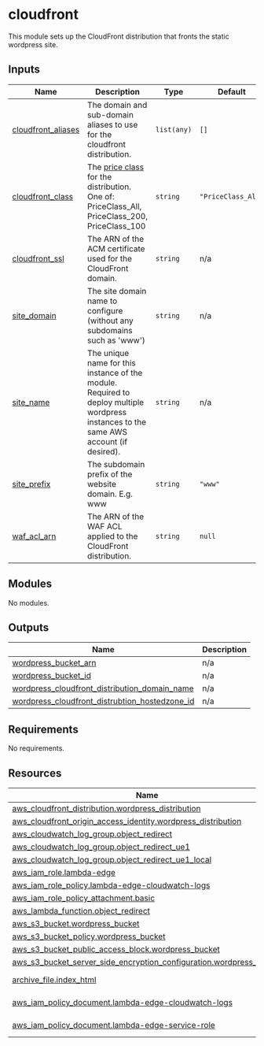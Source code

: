 <!-- BEGIN_TF_DOCS -->
# cloudfront

This module sets up the CloudFront distribution that fronts the static wordpress site.

## Inputs

| Name | Description | Type | Default | Required |
|------|-------------|------|---------|:--------:|
| <a name="input_cloudfront_aliases"></a> [cloudfront\_aliases](#input\_cloudfront\_aliases) | The domain and sub-domain aliases to use for the cloudfront distribution. | `list(any)` | `[]` | no |
| <a name="input_cloudfront_class"></a> [cloudfront\_class](#input\_cloudfront\_class) | The [price class](https://aws.amazon.com/cloudfront/pricing/) for the distribution. One of: PriceClass\_All, PriceClass\_200, PriceClass\_100 | `string` | `"PriceClass_All"` | no |
| <a name="input_cloudfront_ssl"></a> [cloudfront\_ssl](#input\_cloudfront\_ssl) | The ARN of the ACM certificate used for the CloudFront domain. | `string` | n/a | yes |
| <a name="input_site_domain"></a> [site\_domain](#input\_site\_domain) | The site domain name to configure (without any subdomains such as 'www') | `string` | n/a | yes |
| <a name="input_site_name"></a> [site\_name](#input\_site\_name) | The unique name for this instance of the module. Required to deploy multiple wordpress instances to the same AWS account (if desired). | `string` | n/a | yes |
| <a name="input_site_prefix"></a> [site\_prefix](#input\_site\_prefix) | The subdomain prefix of the website domain. E.g. www | `string` | `"www"` | no |
| <a name="input_waf_acl_arn"></a> [waf\_acl\_arn](#input\_waf\_acl\_arn) | The ARN of the WAF ACL applied to the CloudFront distribution. | `string` | `null` | no |
## Modules

No modules.
## Outputs

| Name | Description |
|------|-------------|
| <a name="output_wordpress_bucket_arn"></a> [wordpress\_bucket\_arn](#output\_wordpress\_bucket\_arn) | n/a |
| <a name="output_wordpress_bucket_id"></a> [wordpress\_bucket\_id](#output\_wordpress\_bucket\_id) | n/a |
| <a name="output_wordpress_cloudfront_distribution_domain_name"></a> [wordpress\_cloudfront\_distribution\_domain\_name](#output\_wordpress\_cloudfront\_distribution\_domain\_name) | n/a |
| <a name="output_wordpress_cloudfront_distrubtion_hostedzone_id"></a> [wordpress\_cloudfront\_distrubtion\_hostedzone\_id](#output\_wordpress\_cloudfront\_distrubtion\_hostedzone\_id) | n/a |
## Requirements

No requirements.
## Resources

| Name | Type |
|------|------|
| [aws_cloudfront_distribution.wordpress_distribution](https://registry.terraform.io/providers/hashicorp/aws/latest/docs/resources/cloudfront_distribution) | resource |
| [aws_cloudfront_origin_access_identity.wordpress_distribution](https://registry.terraform.io/providers/hashicorp/aws/latest/docs/resources/cloudfront_origin_access_identity) | resource |
| [aws_cloudwatch_log_group.object_redirect](https://registry.terraform.io/providers/hashicorp/aws/latest/docs/resources/cloudwatch_log_group) | resource |
| [aws_cloudwatch_log_group.object_redirect_ue1](https://registry.terraform.io/providers/hashicorp/aws/latest/docs/resources/cloudwatch_log_group) | resource |
| [aws_cloudwatch_log_group.object_redirect_ue1_local](https://registry.terraform.io/providers/hashicorp/aws/latest/docs/resources/cloudwatch_log_group) | resource |
| [aws_iam_role.lambda-edge](https://registry.terraform.io/providers/hashicorp/aws/latest/docs/resources/iam_role) | resource |
| [aws_iam_role_policy.lambda-edge-cloudwatch-logs](https://registry.terraform.io/providers/hashicorp/aws/latest/docs/resources/iam_role_policy) | resource |
| [aws_iam_role_policy_attachment.basic](https://registry.terraform.io/providers/hashicorp/aws/latest/docs/resources/iam_role_policy_attachment) | resource |
| [aws_lambda_function.object_redirect](https://registry.terraform.io/providers/hashicorp/aws/latest/docs/resources/lambda_function) | resource |
| [aws_s3_bucket.wordpress_bucket](https://registry.terraform.io/providers/hashicorp/aws/latest/docs/resources/s3_bucket) | resource |
| [aws_s3_bucket_policy.wordpress_bucket](https://registry.terraform.io/providers/hashicorp/aws/latest/docs/resources/s3_bucket_policy) | resource |
| [aws_s3_bucket_public_access_block.wordpress_bucket](https://registry.terraform.io/providers/hashicorp/aws/latest/docs/resources/s3_bucket_public_access_block) | resource |
| [aws_s3_bucket_server_side_encryption_configuration.wordpress_bucket](https://registry.terraform.io/providers/hashicorp/aws/latest/docs/resources/s3_bucket_server_side_encryption_configuration) | resource |
| [archive_file.index_html](https://registry.terraform.io/providers/hashicorp/archive/latest/docs/data-sources/file) | data source |
| [aws_iam_policy_document.lambda-edge-cloudwatch-logs](https://registry.terraform.io/providers/hashicorp/aws/latest/docs/data-sources/iam_policy_document) | data source |
| [aws_iam_policy_document.lambda-edge-service-role](https://registry.terraform.io/providers/hashicorp/aws/latest/docs/data-sources/iam_policy_document) | data source |
<!-- END_TF_DOCS -->
